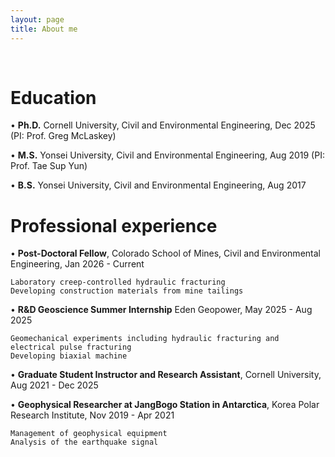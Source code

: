 ```yaml
---
layout: page
title: About me 
---
```


<br/>


# Education
•	**Ph.D.** Cornell University, Civil and Environmental Engineering, Dec 2025 (PI: Prof. Greg McLaskey)

•	**M.S.** Yonsei University, Civil and Environmental Engineering, Aug 2019 (PI: Prof. Tae Sup Yun)

•	**B.S.** Yonsei University, Civil and Environmental Engineering, Aug 2017


# Professional experience
•	**Post-Doctoral Fellow**, Colorado School of Mines, Civil and Environmental Engineering, Jan 2026 - Current

	Laboratory creep-controlled hydraulic fracturing
	Developing construction materials from mine tailings

•	**R&D Geoscience Summer Internship** Eden Geopower, May 2025 - Aug 2025

	Geomechanical experiments including hydraulic fracturing and electrical pulse fracturing
	Developing biaxial machine

•	**Graduate Student Instructor and Research Assistant**, Cornell University, Aug 2021 - Dec 2025

•	**Geophysical Researcher at JangBogo Station in Antarctica**, Korea Polar Research Institute, Nov 2019 - Apr 2021

	Management of geophysical equipment
	Analysis of the earthquake signal
